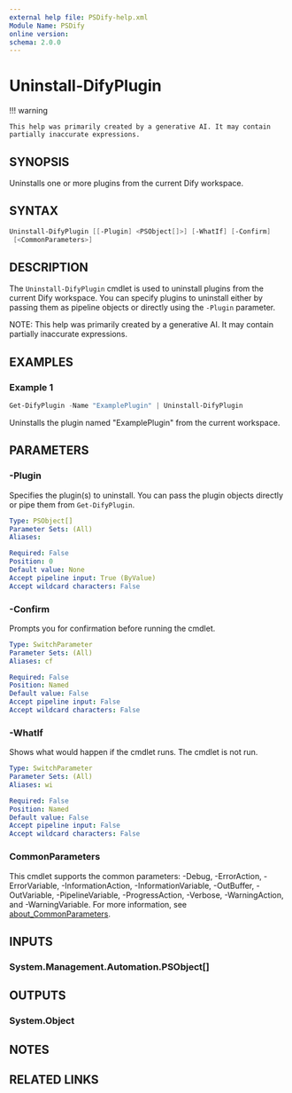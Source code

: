 ```yaml
---
external help file: PSDify-help.xml
Module Name: PSDify
online version:
schema: 2.0.0
---
```


# Uninstall-DifyPlugin

!!! warning

    This help was primarily created by a generative AI. It may contain partially inaccurate expressions.

## SYNOPSIS

Uninstalls one or more plugins from the current Dify workspace.

## SYNTAX

```powershell
Uninstall-DifyPlugin [[-Plugin] <PSObject[]>] [-WhatIf] [-Confirm]
 [<CommonParameters>]
```

## DESCRIPTION

The `Uninstall-DifyPlugin` cmdlet is used to uninstall plugins from the current Dify workspace. You can specify plugins to uninstall either by passing them as pipeline objects or directly using the `-Plugin` parameter.

NOTE: This help was primarily created by a generative AI. It may contain partially inaccurate expressions.

## EXAMPLES

### Example 1

```powershell
Get-DifyPlugin -Name "ExamplePlugin" | Uninstall-DifyPlugin
```

Uninstalls the plugin named "ExamplePlugin" from the current workspace.

## PARAMETERS

### -Plugin

Specifies the plugin(s) to uninstall. You can pass the plugin objects directly or pipe them from `Get-DifyPlugin`.

```yaml
Type: PSObject[]
Parameter Sets: (All)
Aliases:

Required: False
Position: 0
Default value: None
Accept pipeline input: True (ByValue)
Accept wildcard characters: False
```

### -Confirm

Prompts you for confirmation before running the cmdlet.

```yaml
Type: SwitchParameter
Parameter Sets: (All)
Aliases: cf

Required: False
Position: Named
Default value: False
Accept pipeline input: False
Accept wildcard characters: False
```

### -WhatIf

Shows what would happen if the cmdlet runs. The cmdlet is not run.

```yaml
Type: SwitchParameter
Parameter Sets: (All)
Aliases: wi

Required: False
Position: Named
Default value: False
Accept pipeline input: False
Accept wildcard characters: False
```

### CommonParameters

This cmdlet supports the common parameters: -Debug, -ErrorAction, -ErrorVariable, -InformationAction, -InformationVariable, -OutBuffer, -OutVariable, -PipelineVariable, -ProgressAction, -Verbose, -WarningAction, and -WarningVariable. For more information, see [about_CommonParameters](http://go.microsoft.com/fwlink/?LinkID=113216).

## INPUTS

### System.Management.Automation.PSObject[]

## OUTPUTS

### System.Object

## NOTES

## RELATED LINKS
